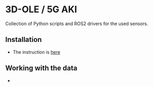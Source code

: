 # 3D-OLE / 5G AKI

Collection of Python scripts and ROS2 drivers for the used sensors.


## Installation

- The instruction is [here](https://github.com/FjoGeo/ROS_Tutotrial/blob/master/installation.md)


## Working with the data

- 